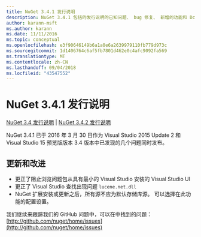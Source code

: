 ```yaml
---
title: NuGet 3.4.1 发行说明
description: NuGet 3.4.1 包括的发行说明的已知问题、 bug 修复、 新增的功能和 Dcr。
author: karann-msft
ms.author: karann
ms.date: 11/11/2016
ms.topic: conceptual
ms.openlocfilehash: e3f90646149b6a1a0e6a2639979110fb779d973c
ms.sourcegitcommit: 1d1406764c6af5fb7801d462e0c4afc9092fa569
ms.translationtype: MT
ms.contentlocale: zh-CN
ms.lasthandoff: 09/04/2018
ms.locfileid: "43547552"
---
```

# <a name="nuget-341-release-notes"></a>NuGet 3.4.1 发行说明

[NuGet 3.4 发行说明](../release-notes/nuget-3.4.md) | [NuGet 3.4.2 发行说明](../release-notes/nuget-3.4.2.md)

NuGet 3.4.1 已于 2016 年 3 月 30 日作为 Visual Studio 2015 Update 2 和 Visual Studio 15 预览版版本 3.4 版本中已发现的几个问题同时发布。

## <a name="updates-and-improvements"></a>更新和改进

* 更正了阻止浏览问题包从具有最小的 Visual Studio 安装的 Visual Studio UI
* 更正了 Visual Studio 查找出现问题 `lucene.net.dll`
* NuGet 扩展安装或更新之后，所有源不应为默认存储库源。  可以选择在此功能的配置设置。

我们继续来跟踪我们的 GitHub 问题中，可以在中找到的问题： [http://github.com/nuget/home/issues](http://github.com/nuget/home/issues)